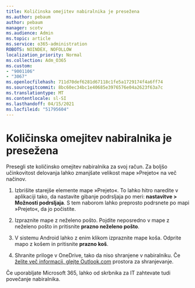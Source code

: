 ```yaml
---
title: Količinska omejitev nabiralnika je presežena
ms.author: pebaum
author: pebaum
manager: scotv
ms.audience: Admin
ms.topic: article
ms.service: o365-administration
ROBOTS: NOINDEX, NOFOLLOW
localization_priority: Normal
ms.collection: Adm_O365
ms.custom:
- "9001106"
- "3067"
ms.openlocfilehash: 711d70def6281d67118c1fe5a1729174f4a6ff74
ms.sourcegitcommit: 8bc60ec34bc1e40685e3976576e04a2623f63a7c
ms.translationtype: MT
ms.contentlocale: sl-SI
ms.lasthandoff: 04/15/2021
ms.locfileid: "51795604"
---
```

# <a name="mailbox-quota-exceeded"></a>Količinska omejitev nabiralnika je presežena

Presegli ste količinsko omejitev nabiralnika za svoj račun. Za boljšo učinkovitost delovanja lahko zmanjšate velikost mape »Prejeto« na več načinov.

1. Izbrišite starejše elemente mape »Prejeto«. To lahko hitro naredite v aplikaciji tako, da nastavite gibanje podrsljaja po meri: **nastavitve > Možnosti podrsljaja**. S tem naborom lahko preprosto podrsnete po mapi »Prejeto«, da jo počistite.

2. Izpraznite mape z neželeno pošto. Pojdite neposredno v mape z neželeno pošto in pritisnite **prazno neželeno pošto**.

3. V sistemu Android lahko z enim klikom izpraznite mape koša. Odprite mapo z košem in pritisnite **prazno koš**. 

4. Shranite priloge v OneDrive, tako da niso shranjene v nabiralniku. Če [želite več informacij, glejte Outlook.com](https://support.office.com/article/storage-limits-in-outlook-com-7ac99134-69e5-4619-ac0b-2d313bba5e9e) prostora za shranjevanje. 

Če uporabljate Microsoft 365, lahko od skrbnika za IT zahtevate tudi povečanje nabiralnika.